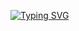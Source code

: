 [![Typing SVG](https://readme-typing-svg.demolab.com?font=Fira+Code&pause=1000&color=F7AF92&center=true&vCenter=true&width=435&lines=%E3%81%93%E3%82%93%E3%81%AB%E3%81%A1%E3%81%AF%EF%BC%81;%E3%82%BD%E3%83%95%E3%83%88%E3%82%A6%E3%82%A8%E3%82%A2%E3%83%86%E3%82%B9%E3%82%BF%E3%83%BC%E3%81%A7%E3%81%82%E3%82%8B%E5%AE%9D%E7%8E%89%E3%81%A8%E7%94%B3%E3%81%97%E3%81%BE%E3%81%99%E3%80%82;%E3%81%93%E3%82%8C%E3%81%8B%E3%82%89%E3%80%81%E3%82%88%E3%82%8D%E3%81%97%E3%81%8F%E3%81%AD%EF%BD%9E)](https://git.io/typing-svg)
